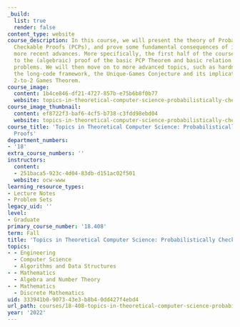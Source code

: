 ```yaml
---
_build:
  list: true
  render: false
content_type: website
course_description: In this course, we will present the theory of Probabilistically
  Checkable Proofs (PCPs), and prove some fundamental consequences of it as well as
  more recent advances. More specifically, the first half of the course will be devoted
  to the (algebraic) proof of the basic PCP Theorem and basic relation to approximation
  problems. We will then move on to more advanced topics, such as hardness amplification,
  the long-code framework, the Unique-Games Conjecture and its implications, and the
  2-to-2 Games Theorem.
course_image:
  content: 1b4ce846-df21-4727-857b-e75b6b8f0b77
  website: topics-in-theoretical-computer-science-probabilistically-checkable-proofs
course_image_thumbnail:
  content: ef8722f3-baf6-4cf5-b738-c3fdd98ebd04
  website: topics-in-theoretical-computer-science-probabilistically-checkable-proofs
course_title: 'Topics in Theoretical Computer Science: Probabilistically Checkable
  Proofs'
department_numbers:
- '18'
extra_course_numbers: ''
instructors:
  content:
  - 251baca5-923c-4d04-83db-d151ac02f501
  website: ocw-www
learning_resource_types:
- Lecture Notes
- Problem Sets
legacy_uid: ''
level:
- Graduate
primary_course_number: '18.408'
term: Fall
title: 'Topics in Theoretical Computer Science: Probabilistically Checkable Proofs'
topics:
- - Engineering
  - Computer Science
  - Algorithms and Data Structures
- - Mathematics
  - Algebra and Number Theory
- - Mathematics
  - Discrete Mathematics
uid: 333941b0-9073-43e3-b8b4-0dd427f4ebd4
url_path: courses/18-408-topics-in-theoretical-computer-science-probabilistically-checkable-proofs-fall-2022
year: '2022'
---
```

